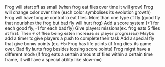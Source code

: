 Frog will start off as small (when frog eat flies over time it will grow)
Frog will change color over time (each color symbolises its evolution growth)
Frog will have tongue control to eat flies.
More than one type of fly (good fly that nourishes the frog but bad fly will hurt frog)
Add a score system (+1 for each good fly, -1 for each bad fly)
Give players missions(ex. frog eats 5 flies at first. Then # of flies being eaten increase as player progresses)
Maybe add a timer to give players a push to complete their task
Add a special fly that give bonus points (ex. +5)
Frog has life points (if frog dies, its game over. Bad fly hurts frog besides loosing score points)
Frog might have a different mode (if frog eats a certain amount of flies within a certain time frame, it will have a special ability like slow-mo)
